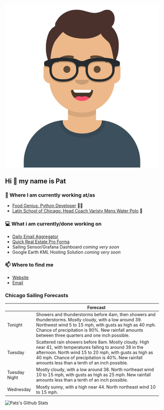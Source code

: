 [![Social banner for p-j-falconer](https://raw.githubusercontent.com/P-J-FALCONER/P-J-FALCONER/master/assets/avataaars.svg)](https://patfalconer.com/)
## Hi :wave: my name is Pat

### 💼 Where I am currently working at/as
- [Food Genius: Python Developer](https://getfoodgenius.com/) 🍔🐍
- [Latin School of Chicago: Head Coach Varisty Mens Water Polo](https://www.latinschool.org/) 🤽


### 💻 What i am currently/done working on
 - [Daily Email Aggregator](https://github.com/P-J-FALCONER/dott_daily_mail)
 - [Quick Real Estate Pro Forma](https://github.com/P-J-FALCONER/henry)
 - Sailing Sensor/Grafana Dashboard *coming very soon*
 - Google Earth KML Hosting Solution *coming very soon*

### 📫 Where to find me
 - [Website](https://patfalconer.com/)
 - [Email](mailto:patrick.j.falconer@gmail.com)


### Chicago Sailing Forecasts
|   | Forecast  |
|---|---|
| Tonight | Showers and thunderstorms before 4am, then showers and thunderstorms. Mostly cloudy, with a low around 39. Northwest wind 5 to 15 mph, with gusts as high as 40 mph. Chance of precipitation is 90%. New rainfall amounts between three quarters and one inch possible. |
| Tuesday | Scattered rain showers before 8am. Mostly cloudy. High near 41, with temperatures falling to around 39 in the afternoon. North wind 15 to 20 mph, with gusts as high as 40 mph. Chance of precipitation is 40%. New rainfall amounts less than a tenth of an inch possible. |
| Tuesday Night | Mostly cloudy, with a low around 38. North northeast wind 10 to 15 mph, with gusts as high as 25 mph. New rainfall amounts less than a tenth of an inch possible. |
| Wednesday | Mostly sunny, with a high near 44. North northeast wind 10 to 15 mph. |

![Pats's Github Stats](https://github-readme-stats.vercel.app/api?username=p-j-falconer&show_icons=true&theme=radical)
